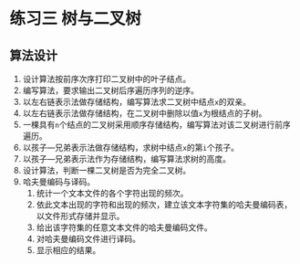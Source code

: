 # 练习三 树与二叉树

## 算法设计 

1. 设计算法按前序次序打印二叉树中的叶子结点。
2. 编写算法，要求输出二叉树后序遍历序列的逆序。
3. 以左右链表示法做存储结构，编写算法求二叉树中结点`x`的双亲。
4. 以左右链表示法做存储结构，在二叉树中删除以值`x`为根结点的子树。
5. 一棵具有`n`个结点的二叉树采用顺序存储结构，编写算法对该二叉树进行前序遍历。
6. 以孩子—兄弟表示法做存储结构，求树中结点`x`的第`i`个孩子。
7. 以孩子—兄弟表示法作为存储结构，编写算法求树的高度。
8. 设计算法，判断一棵二叉树是否为完全二叉树。
9. 哈夫曼编码与译码。
	1. 统计一个文本文件的各个字符出现的频次。
	2. 依此文本出现的字符和出现的频次，建立该文本字符集的哈夫曼编码表，以文件形式存储并显示。
	3. 给出该字符集的任意文本文件的哈夫曼编码文件。
	4. 对哈夫曼编码文件进行译码。
	5. 显示相应的结果。